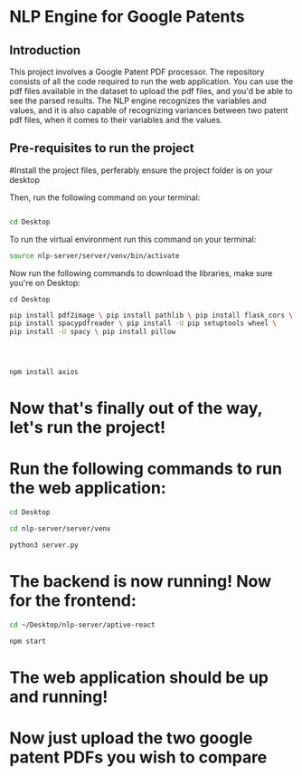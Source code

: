 # NLP Engine for Google Patents

## Introduction

This project involves a Google Patent PDF processor. The repository consists of all the code required to run the web application. You can use the pdf files available in the dataset to upload the pdf files, and you'd be able to see the parsed results. The NLP engine recognizes the variables and values, and it is also capable of recognizing variances between two patent pdf files, when it comes to their variables and the values. 

## Pre-requisites to run the project

#Install the project files, perferably ensure the project folder is on your desktop

Then, run the following command on your terminal:
```bash

cd Desktop
```

To run the virtual environment run this command on your terminal:
```bash
source nlp-server/server/venv/bin/activate
```

Now run the following commands to download the libraries, make sure you're on Desktop:
```
cd Desktop
```
``` bash
pip install pdf2image \ pip install pathlib \ pip install flask_cors \
pip install spacypdfreader \ pip install -U pip setuptools wheel \ 
pip install -U spacy \ pip install pillow





```



``` bash
npm install axios
```

# Now that's finally out of the way, let's run the project!
# Run the following commands to run the web application:

``` bash
cd Desktop
```
``` bash
cd nlp-server/server/venv
```
``` bash
python3 server.py
```
# The backend is now running! Now for the frontend: 
``` bash
cd ~/Desktop/nlp-server/aptive-react 
```
``` bash
npm start
```
# The web application should be up and running!
# Now just upload the two google patent PDFs you wish to compare



